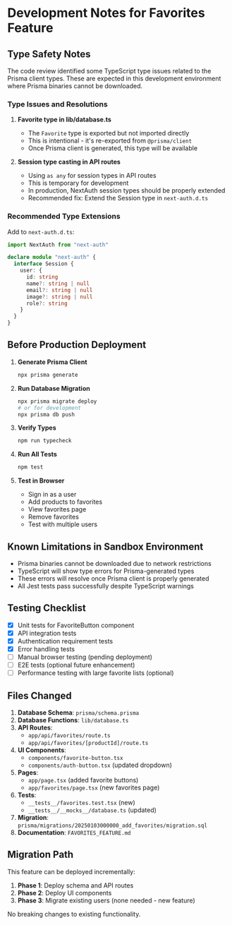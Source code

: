 # Development Notes for Favorites Feature

## Type Safety Notes

The code review identified some TypeScript type issues related to the Prisma client types. These are expected in this development environment where Prisma binaries cannot be downloaded.

### Type Issues and Resolutions

1. **Favorite type in lib/database.ts**
   - The `Favorite` type is exported but not imported directly
   - This is intentional - it's re-exported from `@prisma/client`
   - Once Prisma client is generated, this type will be available

2. **Session type casting in API routes**
   - Using `as any` for session types in API routes
   - This is temporary for development
   - In production, NextAuth session types should be properly extended
   - Recommended fix: Extend the Session type in `next-auth.d.ts`

### Recommended Type Extensions

Add to `next-auth.d.ts`:
```typescript
import NextAuth from "next-auth"

declare module "next-auth" {
  interface Session {
    user: {
      id: string
      name?: string | null
      email?: string | null
      image?: string | null
      role?: string
    }
  }
}
```

## Before Production Deployment

1. **Generate Prisma Client**
   ```bash
   npx prisma generate
   ```

2. **Run Database Migration**
   ```bash
   npx prisma migrate deploy
   # or for development
   npx prisma db push
   ```

3. **Verify Types**
   ```bash
   npm run typecheck
   ```

4. **Run All Tests**
   ```bash
   npm test
   ```

5. **Test in Browser**
   - Sign in as a user
   - Add products to favorites
   - View favorites page
   - Remove favorites
   - Test with multiple users

## Known Limitations in Sandbox Environment

- Prisma binaries cannot be downloaded due to network restrictions
- TypeScript will show type errors for Prisma-generated types
- These errors will resolve once Prisma client is properly generated
- All Jest tests pass successfully despite TypeScript warnings

## Testing Checklist

- [x] Unit tests for FavoriteButton component
- [x] API integration tests
- [x] Authentication requirement tests
- [x] Error handling tests
- [ ] Manual browser testing (pending deployment)
- [ ] E2E tests (optional future enhancement)
- [ ] Performance testing with large favorite lists (optional)

## Files Changed

1. **Database Schema**: `prisma/schema.prisma`
2. **Database Functions**: `lib/database.ts`
3. **API Routes**: 
   - `app/api/favorites/route.ts`
   - `app/api/favorites/[productId]/route.ts`
4. **UI Components**:
   - `components/favorite-button.tsx`
   - `components/auth-button.tsx` (updated dropdown)
5. **Pages**:
   - `app/page.tsx` (added favorite buttons)
   - `app/favorites/page.tsx` (new favorites page)
6. **Tests**:
   - `__tests__/favorites.test.tsx` (new)
   - `__tests__/__mocks__/database.ts` (updated)
7. **Migration**: `prisma/migrations/20250103000000_add_favorites/migration.sql`
8. **Documentation**: `FAVORITES_FEATURE.md`

## Migration Path

This feature can be deployed incrementally:

1. **Phase 1**: Deploy schema and API routes
2. **Phase 2**: Deploy UI components
3. **Phase 3**: Migrate existing users (none needed - new feature)

No breaking changes to existing functionality.

